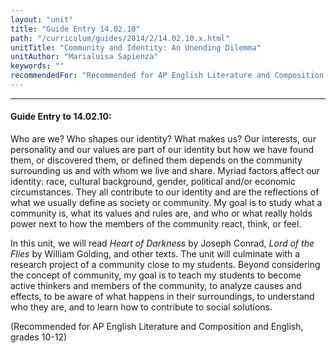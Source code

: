 ```yaml
---
layout: "unit"
title: "Guide Entry 14.02.10"
path: "/curriculum/guides/2014/2/14.02.10.x.html"
unitTitle: "Community and Identity: An Unending Dilemma"
unitAuthor: "Marialuisa Sapienza"
keywords: ""
recommendedFor: "Recommended for AP English Literature and Composition and English, grades 10-12"
---
```

<body>
<hr/>
 <h4>
  Guide Entry to 14.02.10:
 </h4>
 <p>
  Who are we? Who shapes our identity? What makes us? Our interests, our personality and our values are part of our identity but how we have found them, or discovered them, or defined them depends on the community surrounding us and with whom we live and share. Myriad factors affect our identity: race, cultural background, gender, political and/or economic circumstances. They all contribute to our identity and are the reflections of what we usually define as society or community. My goal is to study what a community is, what its values and rules are, and who or what really holds power next to how the members of the community react, think, or feel.
 </p>
<p>
  In this unit, we will read
  <i>
   Heart of Darkness
  </i>
  by Joseph Conrad,
  <i>
   Lord of the Flies
  </i>
  by William Golding, and other texts. The unit will culminate with a research project of a community close to my students. Beyond considering the concept of community, my goal is to teach my students to become active thinkers and members of the community, to analyze causes and effects, to be aware of what happens in their surroundings, to understand who they are, and to learn how to contribute to social solutions.
 </p>
<p>
  (Recommended for AP English Literature and Composition and English, grades 10-12)
  <b>
  </b>
 </p>


</body>